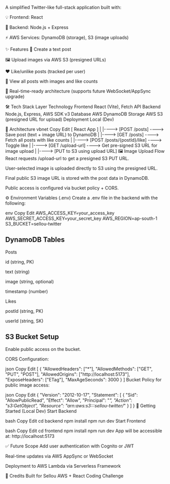 A simplified Twitter-like full-stack application built with:

💡 Frontend: React

🧠 Backend: Node.js + Express

⚡️ AWS Services:  DynamoDB (storage), S3 (image uploads)

✨ Features
📝 Create a text post

🖼️ Upload images via AWS S3 (presigned URLs)

❤️ Like/unlike posts (tracked per user)

📜 View all posts with images and like counts

📡 Real-time-ready architecture (supports future WebSocket/AppSync upgrade)

🛠 Tech Stack
Layer	Technology
Frontend	React (Vite), Fetch API
Backend	Node.js, Express, AWS SDK v3
Database	AWS DynamoDB
Storage	AWS S3 (presigned URL for upload)
Deployment	Local (Dev)

🧩 Architecture
vbnet
Copy
Edit
[ React App ]
     |
     |----> [POST /posts] ----> Save post (text + image URL) to DynamoDB
     |
     |----> [GET /posts] ----> Fetch all posts with like counts
     |
     |----> [POST /posts/{postId}/like] ----> Toggle like
     |
     |----> [GET /upload-url] ----> Get pre-signed S3 URL for image upload
                   |
                   |----> [PUT to S3 using upload URL]
🖼️ Image Upload Flow
React requests /upload-url to get a presigned S3 PUT URL.

User-selected image is uploaded directly to S3 using the presigned URL.

Final public S3 image URL is stored with the post data in DynamoDB.

Public access is configured via bucket policy + CORS.

⚙️ Environment Variables (.env)
Create a .env file in the backend with the following:

env
Copy
Edit
AWS_ACCESS_KEY=your_access_key
AWS_SECRET_ACCESS_KEY=your_secret_key
AWS_REGION=ap-south-1
S3_BUCKET=sellou-twitter
## DynamoDB Tables
Posts

id (string, PK)

text (string)

image (string, optional)

timestamp (number)

Likes

postId (string, PK)

userId (string, SK)

## S3 Bucket Setup
Enable public access on the bucket.

CORS Configuration:

json
Copy
Edit
[
  {
    "AllowedHeaders": ["*"],
    "AllowedMethods": ["GET", "PUT", "POST"],
    "AllowedOrigins": ["http://localhost:5173"],
    "ExposeHeaders": ["ETag"],
    "MaxAgeSeconds": 3000
  }
]
Bucket Policy for public image access:

json
Copy
Edit
{
  "Version": "2012-10-17",
  "Statement": [
    {
      "Sid": "AllowPublicRead",
      "Effect": "Allow",
      "Principal": "*",
      "Action": "s3:GetObject",
      "Resource": "arn:aws:s3:::sellou-twitter/*"
    }
  ]
}
🚀 Getting Started (Local Dev)
Start Backend

bash
Copy
Edit
cd backend
npm install
npm run dev
Start Frontend

bash
Copy
Edit
cd frontend
npm install
npm run dev
App will be accessible at: http://localhost:5173

✅ Future Scope
Add user authentication with Cognito or JWT

Real-time updates via AWS AppSync or WebSocket

Deployment to AWS Lambda via Serverless Framework

🧠 Credits
Built for Sellou AWS + React Coding Challenge
